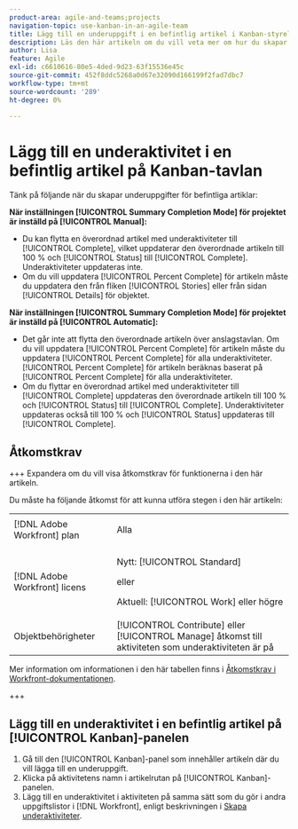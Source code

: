 ```yaml
---
product-area: agile-and-teams;projects
navigation-topic: use-kanban-in-an-agile-team
title: Lägg till en underuppgift i en befintlig artikel i Kanban-styrelsen
description: Läs den här artikeln om du vill veta mer om hur du skapar underaktiviteter för befintliga artiklar på Kanban-tavlan.
author: Lisa
feature: Agile
exl-id: c6610616-80e5-4ded-9d23-63f15536e45c
source-git-commit: 452f8ddc5268a0d67e32090d166199f2fad7dbc7
workflow-type: tm+mt
source-wordcount: '289'
ht-degree: 0%

---
```


# Lägg till en underaktivitet i en befintlig artikel på Kanban-tavlan

Tänk på följande när du skapar underuppgifter för befintliga artiklar:

**När inställningen [!UICONTROL Summary Completion Mode] för projektet är inställd på [!UICONTROL Manual]:**

* Du kan flytta en överordnad artikel med underaktiviteter till [!UICONTROL Complete], vilket uppdaterar den överordnade artikeln till 100 % och [!UICONTROL Status] till [!UICONTROL Complete]. Underaktiviteter uppdateras inte.
* Om du vill uppdatera [!UICONTROL Percent Complete] för artikeln måste du uppdatera den från fliken [!UICONTROL Stories] eller från sidan [!UICONTROL Details] för objektet.

**När inställningen [!UICONTROL Summary Completion Mode] för projektet är inställd på [!UICONTROL Automatic]:**

* Det går inte att flytta den överordnade artikeln över anslagstavlan. Om du vill uppdatera [!UICONTROL Percent Complete] för artikeln måste du uppdatera [!UICONTROL Percent Complete] för alla underaktiviteter. [!UICONTROL Percent Complete] för artikeln beräknas baserat på [!UICONTROL Percent Complete] för alla underaktiviteter.
* Om du flyttar en överordnad artikel med underaktiviteter till [!UICONTROL Complete] uppdateras den överordnade artikeln till 100 % och [!UICONTROL Status] till [!UICONTROL Complete]. Underaktiviteter uppdateras också till 100 % och [!UICONTROL Status] uppdateras till [!UICONTROL Complete].

## Åtkomstkrav

+++ Expandera om du vill visa åtkomstkrav för funktionerna i den här artikeln.

Du måste ha följande åtkomst för att kunna utföra stegen i den här artikeln:

<table style="table-layout:auto"> 
 <col> 
 </col> 
 <col> 
 </col> 
 <tbody> 
  <tr> 
   <td role="rowheader">[!DNL Adobe Workfront] plan</td> 
   <td> <p>Alla</p> </td> 
  </tr> 
  <tr> 
   <td role="rowheader">[!DNL Adobe Workfront] licens</td> 
   <td> <p>Nytt: [!UICONTROL Standard]</p> 
   eller
   <p>Aktuell: [!UICONTROL Work] eller högre</p> </td> 
  </tr>
  <tr> 
   <td role="rowheader">Objektbehörigheter</td> 
   <td>[!UICONTROL Contribute] eller [!UICONTROL Manage] åtkomst till aktiviteten som underaktiviteten är på</td> 
  </tr> 
 </tbody> 
</table>

Mer information om informationen i den här tabellen finns i [Åtkomstkrav i Workfront-dokumentationen](/help/quicksilver/administration-and-setup/add-users/access-levels-and-object-permissions/access-level-requirements-in-documentation.md).

+++

## Lägg till en underaktivitet i en befintlig artikel på [!UICONTROL Kanban]-panelen

1. Gå till den [!UICONTROL Kanban]-panel som innehåller artikeln där du vill lägga till en underuppgift.
1. Klicka på aktivitetens namn i artikelrutan på [!UICONTROL Kanban]-panelen.
1. Lägg till en underaktivitet i aktiviteten på samma sätt som du gör i andra uppgiftslistor i [!DNL Workfront], enligt beskrivningen i [Skapa underaktiviteter](../../manage-work/tasks/create-tasks/create-subtasks.md).
